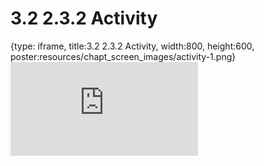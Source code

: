 # 3.2 2.3.2 Activity
 
{type: iframe, title:3.2 2.3.2 Activity, width:800, height:600, poster:resources/chapt_screen_images/activity-1.png}
![](https://vgaysin1.github.io/CURE-MicrobialMysteries-test/activity-1.html)
 

 
